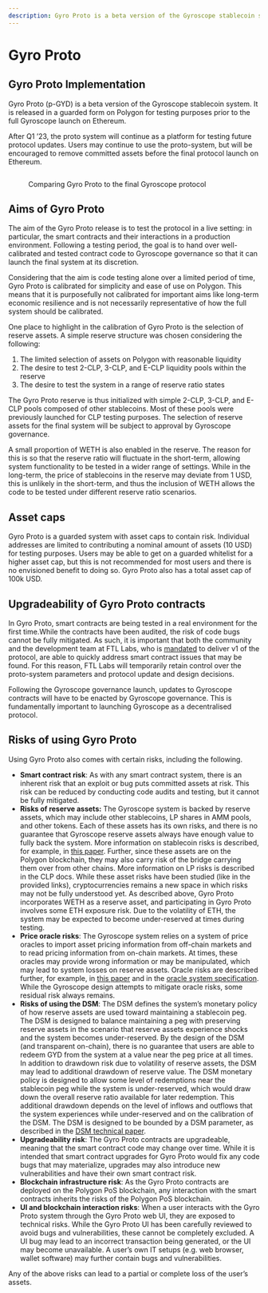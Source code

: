 ```yaml
---
description: Gyro Proto is a beta version of the Gyroscope stablecoin system.
---
```


# Gyro Proto

## Gyro Proto Implementation

Gyro Proto (p-GYD) is a beta version of the Gyroscope stablecoin system. It is released in a guarded form on Polygon for testing purposes prior to the full Gyroscope launch on Ethereum.

After Q1 ’23, the proto system will continue as a platform for testing future protocol updates. Users may continue to use the proto-system, but will be encouraged to remove committed assets before the final protocol launch on Ethereum.&#x20;

<figure><img src="https://lh4.googleusercontent.com/BksD8MLIr3jc5GkDDekDOzJiUtsZ0ocyW4NUTLlxAmnqAmkVndu_pzM4gxcOV3NkzCT2NNcdM72CHEt3xAbPhraPPg4gT8eHH-ztKhWIeMrdbpzvexePgG2NCD_bLXDgszUE6JAfLlkzWuG6E2wnbBHwZAvNLEECkrI2dmwHkeeRgR9Lu4IT7EOO1-vKVg" alt=""><figcaption><p>Comparing Gyro Proto to the final Gyroscope protocol</p></figcaption></figure>

## Aims of Gyro Proto

The aim of the Gyro Proto release is to test the protocol in a live setting: in particular, the smart contracts and their interactions in a production environment. Following a testing period, the goal is to hand over well-calibrated and tested contract code to Gyroscope governance so that it can launch the final system at its discretion.

Considering that the aim is code testing alone over a limited period of time, Gyro Proto is calibrated for simplicity and ease of use on Polygon. This means that it is purposefully not calibrated for important aims like long-term economic resilience and is not necessarily representative of how the full system should be calibrated.

One place to highlight in the calibration of Gyro Proto is the selection of reserve assets. A simple reserve structure was chosen considering the following:

1. The limited selection of assets on Polygon with reasonable liquidity
2. The desire to test 2-CLP, 3-CLP, and E-CLP liquidity pools within the reserve
3. The desire to test the system in a range of reserve ratio states

The Gyro Proto reserve is thus initialized with simple 2-CLP, 3-CLP, and E-CLP pools composed of other stablecoins. Most of these pools were previously launched for CLP testing purposes. The selection of reserve assets for the final system will be subject to approval by Gyroscope governance.

A small proportion of WETH is also enabled in the reserve. The reason for this is so that the reserve ratio will fluctuate in the short-term, allowing system functionality to be tested in a wider range of settings. While in the long-term, the price of stablecoins in the reserve may deviate from 1 USD, this is unlikely in the short-term, and thus the inclusion of WETH allows the code to be tested under different reserve ratio scenarios.

## Asset caps

Gyro Proto is a guarded system with asset caps to contain risk. Individual addresses are limited to contributing a nominal amount of assets (10 USD) for testing purposes. Users may be able to get on a guarded whitelist for a higher asset cap, but this is not recommended for most users and there is no envisioned benefit to doing so. Gyro Proto also has a total asset cap of 100k USD.

## Upgradeability of Gyro Proto contracts

In Gyro Proto, smart contracts are being tested in a real environment for the first time.While the contracts have been audited, the risk of code bugs cannot be fully mitigated.  As such, it is important that both the community and the development team at FTL Labs, who is [mandated](https://snapshot.org/#/gyrodao.eth/proposal/QmeMYwoCCEhSk8E7BNshU2XeSD91RVdLrkkv3mSV2EApTe) to deliver v1 of the protocol, are able to quickly address smart contract issues that may be found. For this reason, FTL Labs will temporarily retain control over the proto-system parameters and protocol update and design decisions.

Following the Gyroscope governance launch, updates to Gyroscope contracts will have to be enacted by Gyroscope governance. This is fundamentally important to launching Gyroscope as a decentralised protocol.

## Risks of using Gyro Proto

Using Gyro Proto also comes with certain risks, including the following.

* **Smart contract risk**: As with any smart contract system, there is an inherent risk that an exploit or bug puts committed assets at risk. This risk can be reduced by conducting code audits and testing, but it cannot be fully mitigated.
* **Risks of reserve assets:** The Gyroscope system is backed by reserve assets, which may include other stablecoins, LP shares in AMM pools, and other tokens. Each of these assets has its own risks, and there is no guarantee that Gyroscope reserve assets always have enough value to fully back the system. More information on stablecoin risks is described, for example, in [this paper](https://arxiv.org/abs/2006.12388). Further, since these assets are on the Polygon blockchain, they may also carry risk of the bridge carrying them over from other chains. More information on LP risks is described in the CLP docs. While these asset risks have been studied (like in the provided links), cryptocurrencies remains a new space in which risks may not be fully understood yet. As described above, Gyro Proto incorporates WETH as a reserve asset, and participating in Gyro Proto involves some ETH exposure risk. Due to the volatility of ETH, the system may be expected to become under-reserved at times during testing.
* **Price oracle risks**: The Gyroscope system relies on a system of price oracles to import asset pricing information from off-chain markets and to read pricing information from on-chain markets. At times, these oracles may provide wrong information or may be manipulated, which may lead to system losses on reserve assets. Oracle risks are described further, for example, in [this paper](https://arxiv.org/abs/2006.12388) and in the [oracle system specification](https://github.com/gyrostable/technical-papers/blob/main/Consolidated%20Price%20Feed%20and%20Circuit%20Breakers/Design%20of%20the%20Consolidated%20Price%20Feed%20and%20Circuit%20Breaker%20System.pdf). While the Gyroscope design attempts to mitigate oracle risks, some residual risk always remains.
* **Risks of using the DSM**: The DSM defines the system’s monetary policy of how reserve assets are used toward maintaining a stablecoin peg. The DSM is designed to balance maintaining a peg with preserving reserve assets in the scenario that reserve assets experience shocks and the system becomes under-reserved. By the design of the DSM (and transparent on-chain), there is no guarantee that users are able to redeem GYD from the system at a value near the peg price at all times. In addition to drawdown risk due to volatility of reserve assets, the DSM may lead to additional drawdown of reserve value. The DSM monetary policy is designed to allow some level of redemptions near the stablecoin peg while the system is under-reserved, which would draw down the overall reserve ratio available for later redemption. This additional drawdown depends on the level of inflows and outflows that the system experiences while under-reserved and on the calibration of the DSM. The DSM is designed to be bounded by a DSM parameter, as described in the [DSM technical paper](https://github.com/gyrostable/technical-papers/blob/main/P-AMM/P-AMM%20technical%20paper.pdf).
* **Upgradeability risk**: The Gyro Proto contracts are upgradeable, meaning that the smart contract code may change over time. While it is intended that smart contract upgrades for Gyro Proto would fix any code bugs that may materialize, upgrades may also introduce new vulnerabilities and have their own smart contract risk.
* **Blockchain infrastructure risk**: As the Gyro Proto contracts are deployed on the Polygon PoS blockchain, any interaction with the smart contracts inherits the risks of the Polygon PoS blockchain.
* **UI and blockchain interaction risks**: When a user interacts with the Gyro Proto system through the Gyro Proto web UI, they are exposed to technical risks. While the Gyro Proto UI has been carefully reviewed to avoid bugs and vulnerabilities, these cannot be completely excluded. A UI bug may lead to an incorrect transaction being generated, or the UI may become unavailable. A user’s own IT setups (e.g. web browser, wallet software) may further contain bugs and vulnerabilities.

Any of the above risks can lead to a partial or complete loss of the user’s assets.
